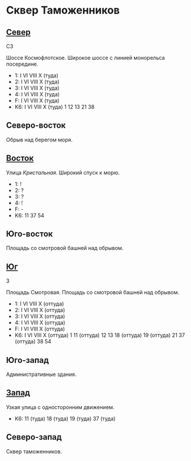 # Сквер Таможенников

## [Север](./590040.md)

СЗ

Шоссе Космофлотское.
Широкое шоссе с линией монорельса посередине.

* 1:    I   VI  VIII    X (туда)
* 2:    I   VI  VIII    X (туда)
* 3:    I   VI  VIII    X (туда)
* 4:    I   VI  VIII    X (туда)
* F:    I   VI  VIII    X (туда)
* K6:   I   VI  VIII    X (туда)
        1   12  13  21  38

## Северо-восток

Обрыв над берегом моря.

## [Восток](./610045.md)

Улица *Кристальная*.
Широкий спуск к морю.

* 1:    !
* 2:    ?
* 3:    ?
* 4:    !
* F:    -
* K6:   11  37  54

## Юго-восток

Площадь со смотровой башней над обрывом.

## [Юг](./590050.md)

З

Площадь Смотровая.
Площадь со смотровой башней над обрывом.

* 1:    I   VI  VIII    X (оттуда)
* 2:    I   VI  VIII    X (оттуда)
* 3:    I   VI  VIII    X (оттуда)
* 4:    I   VI  VIII    X (оттуда)
* F:    I   VI  VIII    X (оттуда)
* K6:   I   VI  VIII    X (оттуда)
        1   11 (оттуда) 12  13  18 (оттуда) 19 (оттуда) 21  37 (оттуда)  38  54

## Юго-запад

Административные здания.

## [Запад](./585045.md)

Узкая улица с односторонним движением.

* K6:   11 (туда)   18 (туда)   19 (туда)   37 (туда)

## Северо-запад

Сквер таможенников.
